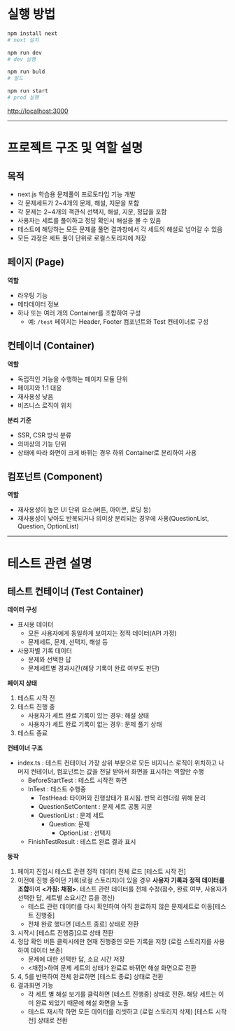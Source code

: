 # 실행 방법

```bash
npm install next
# next 설치

npm run dev
# dev 실행

npm run buld
# 빌드

npm run start
# prod 실행
```

[http://localhost:3000](http://localhost:3000)

---

# 프로젝트 구조 및 역할 설명

## 목적

- next.js 학습용 문제풀이 프로토타입 기능 개발
- 각 문제세트가 2~4개의 문제, 해설, 지문을 포함
- 각 문제는 2~4개의 객관식 선택지, 해설, 지문, 정답을 포함
- 사용자는 세트를 풀이하고 정답 확인시 해설을 볼 수 있음
- 테스트에 해당하는 모든 문제를 풀면 결과창에서 각 세트의 해설로 넘어갈 수 있음
- 모든 과정은 세트 풀이 단위로 로컬스토리지에 저장

## 페이지 (Page)

**역할**

- 라우팅 기능
- 메타데이터 정보
- 하나 또는 여러 개의 Container를 조합하여 구성
  - 예: `/test` 페이지는 Header, Footer 컴포넌트와 Test 컨테이너로 구성

## 컨테이너 (Container)

**역할**

- 독립적인 기능을 수행하는 페이지 모듈 단위
- 페이지와 1:1 대응
- 재사용성 낮음
- 비즈니스 로직이 위치

**분리 기준**

- SSR, CSR 방식 분류
- 의미상의 기능 단위
- 상태에 따라 화면이 크게 바뀌는 경우 하위 Container로 분리하여 사용

## 컴포넌트 (Component)

**역할**

- 재사용성이 높은 UI 단위 요소(버튼, 아이콘, 로딩 등)
- 재사용성이 낮아도 반복되거나 의미상 분리되는 경우에 사용(QuestionList, Question, OptionList)

---

# 테스트 관련 설명

## 테스트 컨테이너 (Test Container)

**데이터 구성**

- 표시용 데이터
  - 모든 사용자에게 동일하게 보여지는 정적 데이터(API 가정)
  - 문제세트, 문제, 선택지, 해설 등
- 사용자별 기록 데이터
  - 문제와 선택한 답
  - 문제세트별 경과시간(해당 기록이 완료 여부도 판단)

**페이지 상태**

1. 테스트 시작 전
2. 테스트 진행 중
   - 사용자가 세트 완료 기록이 있는 경우: 해설 상태
   - 사용자가 세트 완료 기록이 없는 경우: 문제 풀기 상태
3. 테스트 종료

**컨테이너 구조**

- index.ts : 테스트 컨테이너 가장 상위 부분으로 모든 비지니스 로직이 위치하고 나머지 컨테이너, 컴포넌트는 값을 전달 받아서 화면을 표시하는 역할만 수행
  - BeforeStartTest : 테스트 시작전 화면
  - InTest : 테스트 수행중
    - TestHead: 타이머와 진행상태가 표시됨. 반복 리렌더링 위해 분리
    - QuestionSetContent : 문제 세트 공통 지문
    - QuestionList : 문제 세트
      - Question: 문제
        - OptionList : 선택지
  - FinishTestResult : 테스트 완료 결과 표시

**동작**

1. 페이지 진입시 테스트 관련 정적 데이터 전체 로드 [테스트 시작 전]
2. 이전에 진행 중이던 기록(로컬 스토리지)이 있을 경우 **사용자 기록과 정적 데이터를 조합**하여 **<가칭: 채점>**. 테스트 관련 데이터를 전체 수정(점수, 완료 여부, 사용자가 선택한 답, 세트별 소요시간 등을 갱신)
   - 테스트 관련 데이터를 다시 확인하여 아직 완료하지 않은 문제세트로 이동[테스트 진행중]
   - 전체 완료 했다면 [테스트 종료] 상태로 전환
3. 시작시 [테스트 진행중]으로 상태 전환
4. 정답 확인 버튼 클릭시에만 현재 진행중인 모든 기록을 저장 (로컬 스토리지를 사용하여 데이터 보존)
   - 문제에 대한 선택한 답, 소요 시간 저장
   - <채점>하여 문제 세트의 상태가 완료로 바뀌면 해설 화면으로 전환
5. 4, 5를 반복하여 전체 완료하면 [테스트 종료] 상태로 전환
6. 결과화면 기능
   - 각 세트 별 해설 보기를 클릭하면 [테스트 진행중] 상태로 전환. 해당 세트는 이미 완료 되었기 때문에 해설 화면을 노출
   - 테스트 재시작 하면 모든 데이터를 리셋하고 (로컬 스토리지 삭제) [테스트 시작전] 상태로 전환
